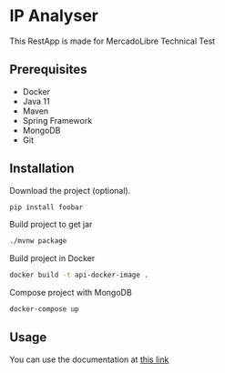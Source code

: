 # IP Analyser

This RestApp is made for MercadoLibre Technical Test

## Prerequisites

- Docker
- Java 11
- Maven
- Spring Framework
- MongoDB
- Git

## Installation

Download the project (optional).

```bash
pip install foobar
```

Build project to get jar

```bash
./mvnw package
```

Build project in Docker

```bash
docker build -t api-docker-image .
```

Compose project with MongoDB

```bash
docker-compose up
```

## Usage

You can use the documentation at [this link](http://localhost:3001/swagger-ui.html#/ip-analizer-controller)
